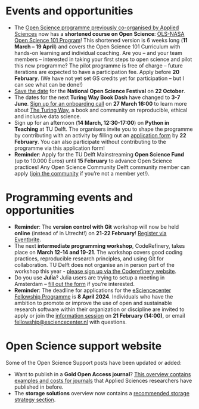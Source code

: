 # Events and opportunities

* The [Open Science programme previously co-organised by Applied Sciences](https://intranet.tudelft.nl/-/open-life-science-programme) now has a **shortened course on Open Science**: [OLS-NASA Open Science 101 Program](https://openlifesci.org/nasa)! This shortened version is 6 weeks long (**11 March – 19 April**) and covers the Open Science 101 Curriculum with hands-on learning and individual coaching. Are you – and your team members – interested in taking your first steps to open science and pilot this new programme? The pilot programme is free of charge – future iterations are expected to have a participation fee. Apply before **20 February**. (We have not yet set GS credits yet for participation – but I can see what can be done!)
* [Save the date]( https://www.openscience.nl/en/news/save-the-date-national-open-science-festival-will-take-place-on-22-october-2024) for the **National Open Science Festival** on **22 October**.
* The dates for the next **Turing Way Book Dash** have changed to **3-7 June**. [Sign up for an onboarding call](https://turing-uk.zoom.us/meeting/register/tJcscO6vpjIrGdKaQ_LeSBYr4XVZpMYmEjho#/registration) on **27 March 16:00** to learn more about [The Turing Way](https://the-turing-way.netlify.app/index.html), a book and community on reproducible, ethical and inclusive data science.
* Sign up for an afternoon (**14 March, 12:30-17:00**) on **Python in Teaching** at TU Delft. The organisers invite you to shape the programme by contributing with an activity by filling out an [application form]( https://www.tudelft.nl/evenementen/2024/teaching-academy/python-in-teaching-14-march) by **22 February**. You can also participate without contributing to the programme via this application form!
* **Reminder**: Apply for the TU Delft Mainstreaming **Open Science Fund** (up to 10.000 Euros) until **15 February** to advance Open Science practices! Any Open Science Community Delft community member can apply ([join the community](https://docs.google.com/forms/d/e/1FAIpQLSf2Cha-gy0J5mLzMvlTjT66XLn-c0TBo5FxYG0-JC9TE5aMBw/viewform) if you’re not a member yet!). 

# Programming events and opportunities

* **Reminder**: The **version control with Git** workshop will now be held **online** (instead of in Utrecht!) on **21-22 February**! 
[Register via Eventbrite](https://community.data.4tu.nl/2023/12/07/workshop-on-versioning-control-with-git/).
* The next **intermediate programming workshop**, CodeRefinery, takes place on **March 12-14 and 19-21**. 
The workshop covers good coding practices, reproducible research principles, and using Git for collaboration.
TU Delft does not organise an in person part of the workshop this year - [please sign up via the Coderefinery website](https://coderefinery.github.io/2024-03-12-workshop/).
* Do you use **Julia**? Julia users are trying to setup a meeting in Amsterdam – [fill out the form](https://forms.gle/CDTVtBoC3iRD6dJt9) if you’re interested.  
* **Reminder**: The deadline for applications for the [eSciencecenter Fellowship Programme](https://www.esciencecenter.nl/fellowship-programme/) is **8 April 2024**. 
Individuals who have the ambition to promote or improve the use of open and sustainable research software within their organization or discipline are invited to apply or join the [information session](https://www.eventbrite.nl/e/the-escience-center-fellowship-programme-information-session-tickets-765130936227) on **21 February (14:00)**, or email fellowship@esciencecenter.nl with questions.

# Open Science support website
Some of the Open Science Support posts have been updated or added: 
*	Want to publish in a **Gold Open Access journal**? [This overview contains examples and costs for journals](https://estherplomp.github.io/TNW-OS-support/posts/Open-access-TNW/) that Applied Sciences researchers have published in before.
*	The **storage solutions** overview now contains a [recommended storage strategy section](https://estherplomp.github.io/TNW-OS-support/posts/storage-solutions/#storage-strategy-during-the-project).

